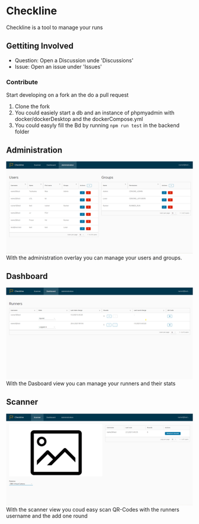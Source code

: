 # Checkline

Checkline is a tool to manage your runs

## Gettiting Involved

 - Question: Open a Discussion unde 'Discussions'
 - Issue: Open an issue under 'Issues'

### Contribute
 Start developing on a fork an the do a pull request
 1. Clone the fork
 2. You could easiely start a db and an instance of phpmyadmin with docker/dockerDesktop and the dockerCompose.yml
 3. You could easyly fill the Bd by running `npm run test` in the backend folder
 

## Administration
![Alt text](https://github.com/Jonbeckas/Checkline/blob/master/doc/images/admin.png)
With the administration overlay you can manage your users and groups.


## Dashboard
![Alt text](https://github.com/Jonbeckas/Checkline/blob/master/doc/images/dashboard.png)
With the Dasboard view you can manage your runners and their stats

## Scanner
![Alt text](https://github.com/Jonbeckas/Checkline/blob/master/doc/images/scanner.png)
With the scanner view you coud easy scan QR-Codes with the runners username and the add one round
